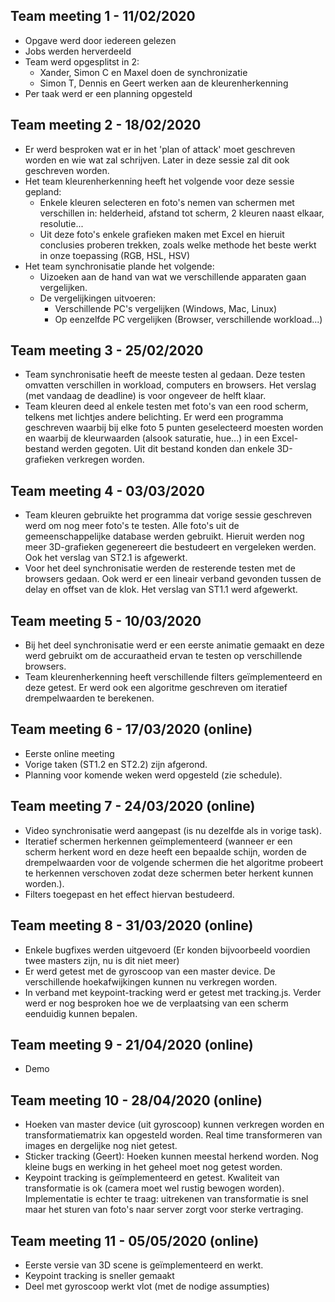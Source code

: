 ## Team meeting 1 - 11/02/2020
- Opgave werd door iedereen gelezen
- Jobs werden herverdeeld
- Team werd opgesplitst in 2: 
  - Xander, Simon C en Maxel doen de synchronizatie
  - Simon T, Dennis en Geert werken aan de kleurenherkenning
- Per taak werd er een planning opgesteld

## Team meeting 2 - 18/02/2020
- Er werd besproken wat er in het 'plan of attack' moet geschreven worden en wie wat zal schrijven. Later in deze sessie zal dit ook geschreven worden.
- Het team kleurenherkenning heeft het volgende voor deze sessie gepland:
  - Enkele kleuren selecteren en foto's nemen van schermen met verschillen in: helderheid, afstand tot scherm, 2 kleuren naast elkaar, resolutie...
  - Uit deze foto's enkele grafieken maken met Excel en hieruit conclusies proberen trekken, zoals welke methode het beste werkt in onze toepassing (RGB, HSL, HSV)
- Het team synchronisatie plande het volgende:
  - Uizoeken aan de hand van wat we verschillende apparaten gaan vergelijken.
  - De vergelijkingen uitvoeren:
    - Verschillende PC's vergelijken (Windows, Mac, Linux)
    - Op eenzelfde PC vergelijken (Browser, verschillende workload...)

## Team meeting 3 - 25/02/2020
- Team synchronisatie heeft de meeste testen al gedaan. Deze testen omvatten verschillen 
 in workload, computers en browsers. Het verslag 
(met vandaag de deadline) is voor ongeveer de helft klaar.
- Team kleuren deed al enkele testen met foto's van een rood scherm,
 telkens met lichtjes andere belichting. Er werd een programma geschreven waarbij 
 bij elke foto 5 punten geselecteerd moesten worden en waarbij de kleurwaarden 
 (alsook saturatie, hue...) in een Excel-bestand werden gegoten. Uit dit bestand konden
  dan enkele 3D-grafieken verkregen worden.
  
## Team meeting 4 - 03/03/2020
- Team kleuren gebruikte het programma dat vorige sessie geschreven werd om nog
 meer foto's te testen. Alle foto's uit de gemeenschappelijke database werden gebruikt. 
 Hieruit werden nog meer 3D-grafieken gegenereert die bestudeert en vergeleken werden. 
 Ook het verslag van ST2.1 is afgewerkt.
- Voor het deel synchronisatie werden de resterende testen met de browsers gedaan. 
Ook werd er een lineair verband gevonden tussen de delay en offset van de klok. 
Het verslag van ST1.1 werd afgewerkt.

## Team meeting 5 - 10/03/2020
- Bij het deel synchronisatie werd er een eerste animatie gemaakt
 en deze werd gebruikt om de accuraatheid ervan te testen op verschillende browsers.
- Team kleurenherkenning heeft verschillende filters geïmplementeerd en deze getest. 
Er werd ook een algoritme geschreven om iteratief drempelwaarden te berekenen.

## Team meeting 6 - 17/03/2020 (online)
- Eerste online meeting
- Vorige taken (ST1.2 en ST2.2) zijn afgerond.
- Planning voor komende weken werd opgesteld (zie schedule).

## Team meeting 7 - 24/03/2020 (online)
- Video synchronisatie werd aangepast (is nu dezelfde als in vorige task).
- Iteratief schermen herkennen geïmplementeerd (wanneer er een scherm herkent word
 en deze heeft een bepaalde schijn, worden de drempelwaarden voor de volgende schermen
  die het algoritme probeert te herkennen verschoven zodat deze schermen
   beter herkent kunnen worden.).
- Filters toegepast en het effect hiervan bestudeerd.

## Team meeting 8 - 31/03/2020 (online)
- Enkele bugfixes werden uitgevoerd (Er konden bijvoorbeeld voordien 
twee masters zijn, nu is dit niet meer)
- Er werd getest met de gyroscoop van een master device. 
De verschillende hoekafwijkingen kunnen nu verkregen worden.
- In verband met keypoint-tracking werd er getest met tracking.js. 
Verder werd er nog besproken hoe we de verplaatsing van een scherm eenduidig kunnen bepalen.

## Team meeting 9 - 21/04/2020 (online)
- Demo

## Team meeting 10 - 28/04/2020 (online)
- Hoeken van master device (uit gyroscoop) 
kunnen verkregen worden en transformatiematrix kan opgesteld worden. Real time
transformeren van images en dergelijke nog niet getest.
- Sticker tracking (Geert): Hoeken kunnen meestal herkend worden. Nog kleine 
bugs en werking in het geheel moet nog getest worden.
- Keypoint tracking is geïmplementeerd en getest. Kwaliteit van transformatie 
is ok (camera moet wel rustig bewogen worden). Implementatie is echter te traag: 
uitrekenen van transformatie is snel maar het sturen van foto's naar server 
zorgt voor sterke vertraging.

## Team meeting 11 - 05/05/2020 (online)
- Eerste versie van 3D scene is geïmplementeerd en werkt.
- Keypoint tracking is sneller gemaakt
- Deel met gyroscoop werkt vlot (met de nodige assumpties)